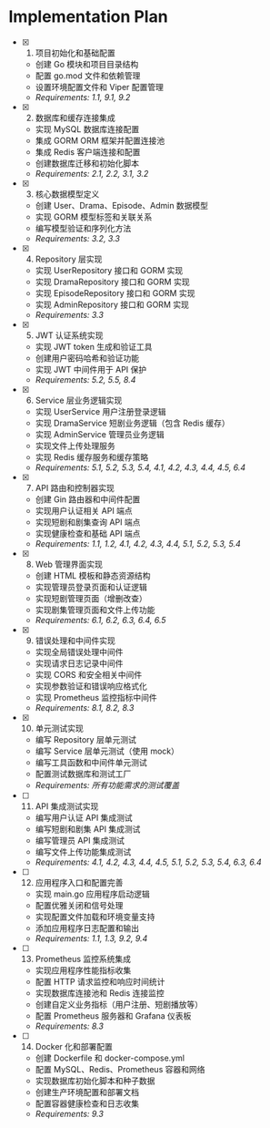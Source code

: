 # Implementation Plan

- [x] 1. 项目初始化和基础配置
  - 创建 Go 模块和项目目录结构
  - 配置 go.mod 文件和依赖管理
  - 设置环境配置文件和 Viper 配置管理
  - _Requirements: 1.1, 9.1, 9.2_

- [x] 2. 数据库和缓存连接集成
  - 实现 MySQL 数据库连接配置
  - 集成 GORM ORM 框架并配置连接池
  - 集成 Redis 客户端连接和配置
  - 创建数据库迁移和初始化脚本
  - _Requirements: 2.1, 2.2, 3.1, 3.2_

- [x] 3. 核心数据模型定义
  - 创建 User、Drama、Episode、Admin 数据模型
  - 实现 GORM 模型标签和关联关系
  - 编写模型验证和序列化方法
  - _Requirements: 3.2, 3.3_

- [x] 4. Repository 层实现
  - 实现 UserRepository 接口和 GORM 实现
  - 实现 DramaRepository 接口和 GORM 实现
  - 实现 EpisodeRepository 接口和 GORM 实现
  - 实现 AdminRepository 接口和 GORM 实现
  - _Requirements: 3.3_

- [x] 5. JWT 认证系统实现
  - 实现 JWT token 生成和验证工具
  - 创建用户密码哈希和验证功能
  - 实现 JWT 中间件用于 API 保护
  - _Requirements: 5.2, 5.5, 8.4_

- [x] 6. Service 层业务逻辑实现
  - 实现 UserService 用户注册登录逻辑
  - 实现 DramaService 短剧业务逻辑（包含 Redis 缓存）
  - 实现 AdminService 管理员业务逻辑
  - 实现文件上传处理服务
  - 实现 Redis 缓存服务和缓存策略
  - _Requirements: 5.1, 5.2, 5.3, 5.4, 4.1, 4.2, 4.3, 4.4, 4.5, 6.4_

- [x] 7. API 路由和控制器实现
  - 创建 Gin 路由器和中间件配置
  - 实现用户认证相关 API 端点
  - 实现短剧和剧集查询 API 端点
  - 实现健康检查和基础 API 端点
  - _Requirements: 1.1, 1.2, 4.1, 4.2, 4.3, 4.4, 5.1, 5.2, 5.3, 5.4_

- [x] 8. Web 管理界面实现
  - 创建 HTML 模板和静态资源结构
  - 实现管理员登录页面和认证逻辑
  - 实现短剧管理页面（增删改查）
  - 实现剧集管理页面和文件上传功能
  - _Requirements: 6.1, 6.2, 6.3, 6.4, 6.5_

- [x] 9. 错误处理和中间件实现
  - 实现全局错误处理中间件
  - 实现请求日志记录中间件
  - 实现 CORS 和安全相关中间件
  - 实现参数验证和错误响应格式化
  - 实现 Prometheus 监控指标中间件
  - _Requirements: 8.1, 8.2, 8.3_

- [x] 10. 单元测试实现
  - 编写 Repository 层单元测试
  - 编写 Service 层单元测试（使用 mock）
  - 编写工具函数和中间件单元测试
  - 配置测试数据库和测试工厂
  - _Requirements: 所有功能需求的测试覆盖_

- [ ] 11. API 集成测试实现
  - 编写用户认证 API 集成测试
  - 编写短剧和剧集 API 集成测试
  - 编写管理员 API 集成测试
  - 编写文件上传功能集成测试
  - _Requirements: 4.1, 4.2, 4.3, 4.4, 4.5, 5.1, 5.2, 5.3, 5.4, 6.3, 6.4_

- [ ] 12. 应用程序入口和配置完善
  - 实现 main.go 应用程序启动逻辑
  - 配置优雅关闭和信号处理
  - 实现配置文件加载和环境变量支持
  - 添加应用程序日志配置和输出
  - _Requirements: 1.1, 1.3, 9.2, 9.4_

- [ ] 13. Prometheus 监控系统集成
  - 实现应用程序性能指标收集
  - 配置 HTTP 请求监控和响应时间统计
  - 实现数据库连接池和 Redis 连接监控
  - 创建自定义业务指标（用户注册、短剧播放等）
  - 配置 Prometheus 服务器和 Grafana 仪表板
  - _Requirements: 8.3_

- [ ] 14. Docker 化和部署配置
  - 创建 Dockerfile 和 docker-compose.yml
  - 配置 MySQL、Redis、Prometheus 容器和网络
  - 实现数据库初始化脚本和种子数据
  - 创建生产环境配置和部署文档
  - 配置容器健康检查和日志收集
  - _Requirements: 9.3_